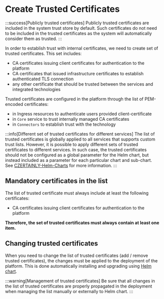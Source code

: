 # Create Trusted Certificates

:::success[Publicly trusted certificates]
Publicly trusted certificates are included in the system trust store by default. Such certificates do not need to be included in the trusted certificates as the system will automatically consider them as trusted. 
:::

In order to establish trust with internal certificates, we need to create set of trusted certificates.
This set includes:
- CA certificates issuing client certificates for authentication to the platform
- CA certificates that issued infrastructure certificates to establish authenticated TLS connection
- any other certificate that should be trusted between the services and integrated technologies

Trusted certificates are configured in the platform through the list of PEM-encoded certificates:
- in Ingress resources to authenticate users provided client-certificate
- in `Core` service to trust internally managed CA certificates
- in `Connectors` to establish trust with the technology

:::info[Different set of trusted certificates for different services]
The list of trusted certificates is globally applied to all services that supports custom trust lists. However, it is possible to apply different sets of trusted certificates to different services. In such case, the trusted certificates should not be configured as a global parameter for the Helm chart, but instead included as a parameter for each particular chart and sub-chart. See [CZERTAINLY-Helm-Charts](https://github.com/3KeyCompany/CZERTAINLY-Helm-Charts) for more information.
:::

## Mandatory certificates in the list

The list of trusted certificate must always include at least the following certificates:
- CA certificates issuing client certificates for authentication to the platform

**Therefore, the set of trusted certificates must always contain at least one item.**

## Changing trusted certificates

When you need to change the list of trusted certificates (add / remove trusted certificates), the changes must be applied to the deployment of the platform.
This is done automatically installing and upgrading using [Helm chart](deployment/deployment-helm/overview).

:::warning[Management of trusted certificates]
Be sure that all changes in the list of trusted certificates are properly propagated in the deployment when managing the list manually or externally to Helm chart.
:::